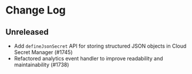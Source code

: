 # Change Log

## Unreleased

- Add `defineJsonSecret` API for storing structured JSON objects in Cloud Secret Manager (#1745)
- Refactored analytics event handler to improve readability and maintainability (#1738)